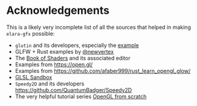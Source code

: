 # Acknowledgements

This is a likely very incomplete list of all the sources that helped in making `elara-gfx` possible:

- `glutin` and its developers, especially the [example](https://github.com/rust-windowing/glutin/blob/master/glutin_examples/src/lib.rs)
- GLFW + Rust examples by [@newvertex](https://gist.github.com/newvertex)
- The [Book of Shaders](https://thebookofshaders.com/) and its associated editor
- Examples from <https://open.gl/>
- Examples from <https://github.com/afaber999/rust_learn_opengl_glow/>
- [GLSL Sandbox](https://glslsandbox.com/)
- `Speedy2D` and its developers <https://github.com/QuantumBadger/Speedy2D>
- The very helpful tutorial series [OpenGL from scratch](http://nercury.github.io/rust/opengl/tutorial/2018/02/08/opengl-in-rust-from-scratch-00-setup.html)
